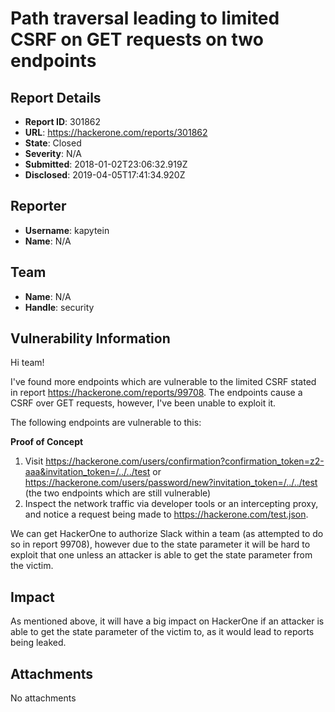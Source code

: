 # Path traversal leading to limited CSRF on GET requests on two endpoints

## Report Details
- **Report ID**: 301862
- **URL**: https://hackerone.com/reports/301862
- **State**: Closed
- **Severity**: N/A
- **Submitted**: 2018-01-02T23:06:32.919Z
- **Disclosed**: 2019-04-05T17:41:34.920Z

## Reporter
- **Username**: kapytein
- **Name**: N/A

## Team
- **Name**: N/A
- **Handle**: security

## Vulnerability Information
Hi team!

I've found more endpoints which are vulnerable to the limited CSRF stated in report https://hackerone.com/reports/99708. The endpoints cause a CSRF over GET requests, however, I've been unable to exploit it.

The following endpoints are vulnerable to this:

**Proof of Concept**

1. Visit https://hackerone.com/users/confirmation?confirmation_token=z2-aaa&invitation_token=/../../test or https://hackerone.com/users/password/new?invitation_token=/../../test (the two endpoints which are still vulnerable)
1. Inspect the network traffic via developer tools or an intercepting proxy, and notice a request being made to https://hackerone.com/test.json.

We can get HackerOne to authorize Slack within a team (as attempted to do so in report 99708), however due to the state parameter it will be hard to exploit that one unless an attacker is able to get the state parameter from the victim.

## Impact

As mentioned above, it will have a big impact on HackerOne if an attacker is able to get the state parameter of the victim to, as it would lead to reports being leaked.

## Attachments
No attachments
